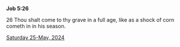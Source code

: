 **Job 5:26**

26 Thou shalt come to thy grave in a full age, like as a shock of corn cometh in in his season.

[Saturday 25-May, 2024](https://getbible.net/kjv/Job/5/26)
